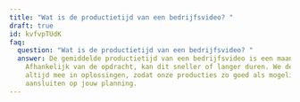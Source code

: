 ```yaml
---
title: "Wat is de productietijd van een bedrijfsvideo? "
draft: true
id: kvfvpTUdK
faq:
  question: "Wat is de productietijd van een bedrijfsvideo? "
  answer: De gemiddelde productietijd van een bedrijfsvideo is een maand.
    Afhankelijk van de opdracht, kan dit sneller of langer duren. We denken
    altijd mee in oplossingen, zodat onze producties zo goed als mogelijk
    aansluiten op jouw planning.
---
```

